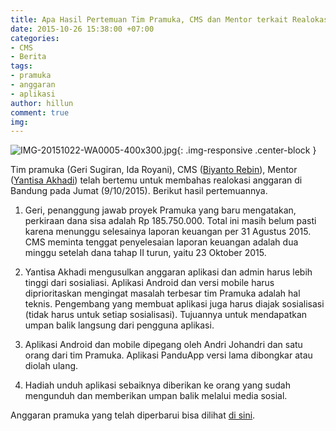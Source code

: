 ```yaml
---
title: Apa Hasil Pertemuan Tim Pramuka, CMS dan Mentor terkait Realokasi Anggaran?
date: 2015-10-26 15:38:00 +07:00
categories:
- CMS
- Berita
tags:
- pramuka
- anggaran
- aplikasi
author: hillun
comment: true
img: 
---
```


![IMG-20151022-WA0005-400x300.jpg](/uploads/IMG-20151022-WA0005-400x300.jpg){: .img-responsive .center-block }

Tim pramuka (Geri Sugiran, Ida Royani), CMS ([Biyanto Rebin](http://ciptamedia.org/team/biyanto-rebin/)), Mentor ([Yantisa Akhadi](http://ciptamedia.org/team/yantisa-akhadi/)) telah bertemu untuk membahas realokasi anggaran di Bandung pada Jumat (9/10/2015). Berikut hasil pertemuannya.

1. Geri, penanggung jawab proyek Pramuka yang baru mengatakan, perkiraan dana sisa adalah Rp 185.750.000. Total ini masih belum pasti karena menunggu selesainya laporan keuangan per 31 Agustus 2015. CMS meminta tenggat penyelesaian laporan keuangan adalah dua minggu setelah dana tahap II turun, yaitu 23 Oktober 2015.

2. Yantisa Akhadi mengusulkan anggaran aplikasi dan admin harus lebih tinggi dari sosialiasi. Aplikasi Android dan versi mobile harus diprioritaskan mengingat masalah terbesar tim Pramuka adalah hal teknis. Pengembang yang membuat aplikasi juga harus diajak sosialisasi (tidak harus untuk setiap sosialisasi). Tujuannya untuk mendapatkan umpan balik langsung dari pengguna aplikasi.

3. Aplikasi Android dan mobile dipegang oleh Andri Johandri dan satu orang dari tim Pramuka. Aplikasi PanduApp versi lama dibongkar atau diolah ulang.

4. Hadiah unduh aplikasi sebaiknya diberikan ke orang yang sudah mengunduh dan memberikan umpan balik melalui media sosial.

Anggaran pramuka yang telah diperbarui bisa dilihat [di sini](https://docs.google.com/spreadsheets/d/1hfldz8Rk76nIFcceBmxD7ok6Yj--4PNGgIf9xncCbSE/edit#gid=0).